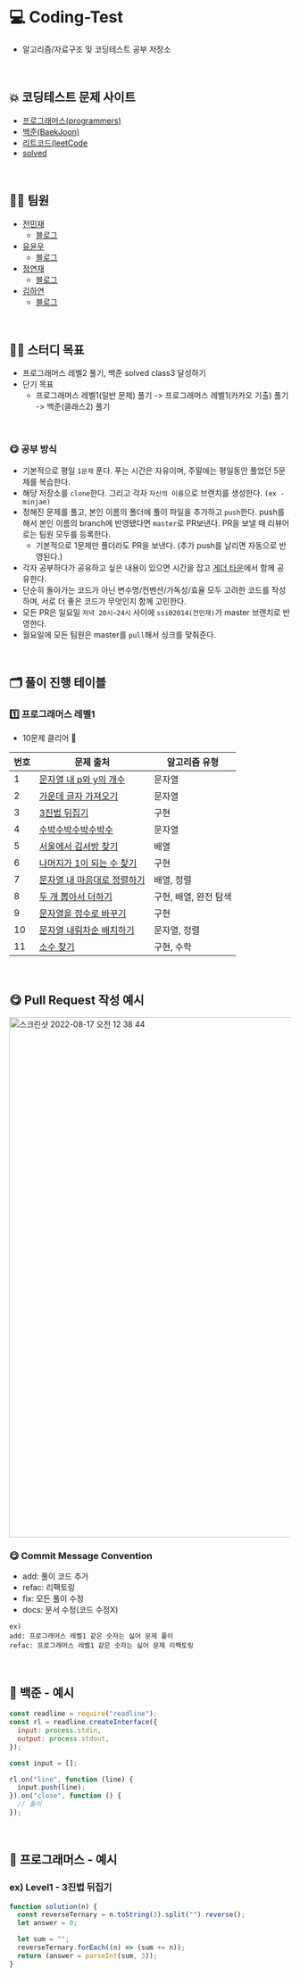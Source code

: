 # 💻 Coding-Test

- 알고리즘/자료구조 및 코딩테스트 공부 저장소

<Br />

## 💥 코딩테스트 문제 사이트

- [프로그래머스(programmers)](https://programmers.co.kr/)
- [백준(BaekJoon)](https://www.acmicpc.net/)
- [리트코드(leetCode](https://leetcode.com/)
- [solved](https://solved.ac/)

<br />

## 🧑‍💻 팀원

- [전민재](https://github.com/ssi02014)
  - [블로그](https://blog.naver.com/ssi02014)
- [유윤우](https://github.com/yunwoo-yu)
  - [블로그](https://frontend-development.tistory.com/)
- [정연재](https://github.com/YeonnJ)
  - [블로그](https://yeonns.tistory.com/)
- [김하연](https://github.com/hayeonn2)
  - [블로그](https://hayeonn.tistory.com/)

<br />

## 🧑‍💻 스터디 목표

- 프로그래머스 레벨2 풀기, 백준 solved class3 달성하기
- 단기 목표
  - 프로그래머스 레벨1(일반 문제) 풀기 -> 프로그래머스 레벨1(카카오 기출) 풀기 -> 백준(클래스2) 풀기

<br />

### 😋 공부 방식

- 기본적으로 평일 `1문제` 푼다. 푸는 시간은 자유이며, 주말에는 평일동안 풀었던 5문제를 복습한다.
- 해당 저장소를 `clone`한다. 그리고 각자 `자신의 이름`으로 브랜치를 생성한다. `(ex - minjae)`
- 정해진 문제를 풀고, 본인 이름의 폴더에 풀이 파일을 추가하고 `push`한다. push를 해서 본인 이름의 branch에 반영됐다면 `master`로 PR보낸다. PR을 보낼 때 리뷰어로는 팀원 모두를 등록한다.
  - 기본적으로 1문제만 풀더라도 PR을 보낸다. (추가 push를 날리면 자동으로 반영된다.)
- 각자 공부하다가 공유하고 싶은 내용이 있으면 시간을 잡고 [게더 타운](https://app.gather.town/app/zfsk353C5Q0yCcNR/hiiiiiii)에서 함께 공유한다.
- 단순히 돌아가는 코드가 아닌 변수명/컨벤션/가독성/효율 모두 고려한 코드를 작성하며, 서로 더 좋은 코드가 무엇인지 함께 고민한다.
- 모든 PR은 일요일 `저녁 20시~24시` 사이에 `ssi02014(전민재)`가 master 브랜치로 반영한다.
- 월요일에 모든 팀원은 master를 `pull`해서 싱크를 맞춰준다.

<br />

## 🗂 풀이 진행 테이블

### 1️⃣ 프로그래머스 레벨1

- 10문제 클리어 👑

| 번호 | 문제 출처                                                                                      | 알고리즘 유형         |
| ---- | ---------------------------------------------------------------------------------------------- | --------------------- |
| 1    | [문자열 내 p와 y의 개수](https://school.programmers.co.kr/learn/courses/30/lessons/12916)      | 문자열                |
| 2    | [가운데 글자 가져오기](https://school.programmers.co.kr/learn/courses/30/lessons/12903)        | 문자열                |
| 3    | [3진법 뒤집기](https://school.programmers.co.kr/learn/courses/30/lessons/68935)                | 구현                  |
| 4    | [수박수박수박수박수](https://school.programmers.co.kr/learn/courses/30/lessons/12922)          | 문자열                |
| 5    | [서울에서 김서방 찾기](https://school.programmers.co.kr/learn/courses/30/lessons/12919)        | 배열                  |
| 6    | [나머지가 1이 되는 수 찾기](https://school.programmers.co.kr/learn/courses/30/lessons/87389)   | 구현                  |
| 7    | [문자열 내 마음대로 정렬하기](https://school.programmers.co.kr/learn/courses/30/lessons/12915) | 배열, 정렬            |
| 8    | [두 개 뽑아서 더하기](https://school.programmers.co.kr/learn/courses/30/lessons/68644)         | 구현, 배열, 완전 탐색 |
| 9    | [문자열을 정수로 바꾸기](https://school.programmers.co.kr/learn/courses/30/lessons/12925)      | 구현                  |
| 10   | [문자열 내림차순 배치하기](https://school.programmers.co.kr/learn/courses/30/lessons/12917)    | 문자열, 정렬          |
| 11   | [소수 찾기](https://school.programmers.co.kr/learn/courses/30/lessons/12921)                   | 구현, 수학            |

<br />

## 😋 Pull Request 작성 예시

<img width="932" alt="스크린샷 2022-08-17 오전 12 38 44" src="https://user-images.githubusercontent.com/64779472/184920949-8bcb7349-1be8-465e-8df0-4cb5ebeb444e.png">

<br />

### 😋 Commit Message Convention

- add: 풀이 코드 추가
- refac: 리팩토링
- fix: 모든 풀이 수정
- docs: 문서 수정(코드 수정X)

```
ex)
add: 프로그래머스 레벨1 같은 숫자는 싫어 문제 풀이
refac: 프로그래머스 레벨1 같은 숫자는 싫어 문제 리팩토링
```

<br />

## 🏃 백준 - 예시

```javascript
const readline = require("readline");
const rl = readline.createInterface({
  input: process.stdin,
  output: process.stdout,
});

const input = [];

rl.on("line", function (line) {
  input.push(line);
}).on("close", function () {
  // 풀이
});
```

<br />

## 🏃 프로그래머스 - 예시

### ex) Level1 - 3진법 뒤집기

```javascript
function solution(n) {
  const reverseTernary = n.toString(3).split("").reverse();
  let answer = 0;

  let sum = "";
  reverseTernary.forEach((n) => (sum += n));
  return (answer = parseInt(sum, 3));
}
```

<br />
